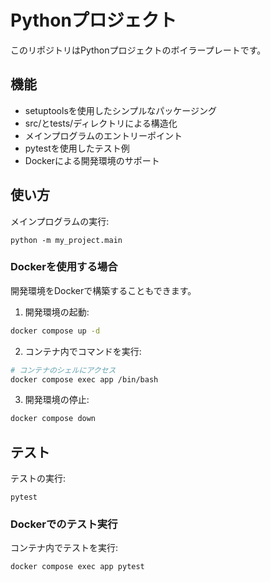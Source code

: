 # Pythonプロジェクト

このリポジトリはPythonプロジェクトのボイラープレートです。

## 機能

- setuptoolsを使用したシンプルなパッケージング
- src/とtests/ディレクトリによる構造化
- メインプログラムのエントリーポイント
- pytestを使用したテスト例
- Dockerによる開発環境のサポート

## 使い方

メインプログラムの実行:

    python -m my_project.main

### Dockerを使用する場合

開発環境をDockerで構築することもできます。

1. 開発環境の起動:

```bash
docker compose up -d
```

2. コンテナ内でコマンドを実行:

```bash
# コンテナのシェルにアクセス
docker compose exec app /bin/bash
```

3. 開発環境の停止:

```bash
docker compose down
```

## テスト

テストの実行:

    pytest

### Dockerでのテスト実行

コンテナ内でテストを実行:

```bash
docker compose exec app pytest
```
